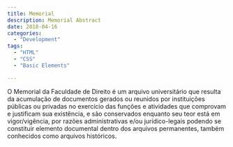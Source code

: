 ```yaml
---
title: Memorial
description: Memorial Abstract
date: 2018-04-16
categories:
  - "Development"
tags:
  - "HTML"
  - "CSS"
  - "Basic Elements"

---
```


O Memorial da Faculdade de Direito é um arquivo universitário que resulta da acumulação de documentos gerados ou reunidos por instituições públicas ou privadas no exercício das funções e atividades que comprovam e justificam sua existência, e são conservados enquanto seu teor está em vigor/vigência, por razões administrativas e/ou jurídico-legais podendo se constituir elemento documental dentro dos arquivos permanentes, também conhecidos como arquivos históricos.
<!--more-->
